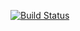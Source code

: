 [![Build Status](https://travis-ci.org/ElliotRedhead/Django-MiniEcommerce.svg?branch=master)](https://travis-ci.org/ElliotRedhead/Django-MiniEcommerce)